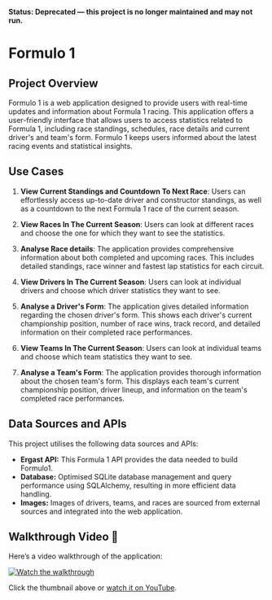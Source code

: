 **Status: Deprecated — this project is no longer maintained and may not run.**

# Formulo 1

## Project Overview

Formulo 1 is a web application designed to provide users with real-time updates and information about Formula 1 racing. This application offers a user-friendly interface that allows users to access statistics related to Formula 1, including race standings, schedules, race details and current driver's and team's form. Formulo 1 keeps users informed about the latest racing events and statistical insights.

## Use Cases
1. **View Current Standings and Countdown To Next Race**: Users can effortlessly access up-to-date driver and constructor standings, as well as a countdown to the next Formula 1 race of the current season.

2. **View Races In The Current Season**: Users can look at different races and choose the one for which they want to see the statistics.

3. **Analyse Race details**: The application provides comprehensive information about both completed and upcoming races. This includes detailed standings, race winner and fastest lap statistics for each circuit.

4. **View Drivers In The Current Season**: Users can look at individual drivers and choose which driver statistics they want to see.

5. **Analyse a Driver's Form**: The application gives detailed information regarding the chosen driver's form. This shows each driver's current championship position, number of race wins, track record, and detailed information on their completed race performances.

6. **View Teams In The Current Season**: Users can look at individual teams and choose which team statistics they want to see.

7. **Analyse a Team's Form**: The application provides thorough information about the chosen team's form. This displays each team's current championship position, driver lineup, and information on the team's completed race performances.


## Data Sources and APIs

This project utilises the following data sources and APIs:

- **Ergast API:** This Formula 1 API provides the data needed to build Formulo1.
- **Database:** Optimised SQLite database management and query performance using SQLAlchemy, resulting in more efficient data handling.
- **Images:** Images of drivers, teams, and races are sourced from external sources and integrated into the web application.


## Walkthrough Video 🎥

Here’s a video walkthrough of the application:

[![Watch the walkthrough](https://img.youtube.com/vi/XzZj4Doyms4/0.jpg)](https://www.youtube.com/watch?v=XzZj4Doyms4)

Click the thumbnail above or [watch it on YouTube](https://www.youtube.com/watch?v=XzZj4Doyms4).
